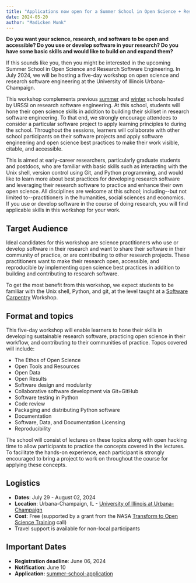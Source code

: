 ```yaml
---
title: "Applications now open for a Summer School in Open Science + Research Software Engineering"
date: 2024-05-20
author: "Madicken Munk"
---
```



__Do you want your science, research, and software to be open and accessible? Do you use or develop software in your research? Do you have some basic skills and would like to build on and expand them?__

If this sounds like you, then you might be interested in the upcoming Summer School in Open Science and Research Software Engineering. 
In July 2024, we will be hosting a five-day workshop on open science and research software engineering at the University of Illinois Urbana-Champaign. 

This workshop complements previous [summer](https://urssi.us/blog/2024/02/29/applications-now-open-for-the-2024-urssi-summer-school-in-research-software-engineering/) and [winter](https://urssi.us/blog/2023/10/31/applications-now-open-for-the-2024-urssi-winter-school-in-research-software-engineering/) schools hosted by URSSI on research software engineering. 
At this school, students will hone their open science skills in addition to building their skillset in research software engineering. 
To that end, we strongly encourage attendees to consider a particular software project to apply learning principles to during the school. 
Throughout the sessions, learners will collaborate with other school participants on their software projects and apply software engineering and open science best practices to make their work visible, citable, and accessible.    

This is aimed at early-career researchers, particularly graduate students and postdocs, who are familiar with basic skills such as interacting with the Unix shell, version control using Git, and Python programming, and would like to learn more about best practices for developing research software and leveraging their research software to practice and enhance their own open science. 
All disciplines are welcome at this school; including--but not limited to--practitioners in the humanities, social sciences and economics.  
If you use or develop software in the course of doing research, you will find applicable skills in this workshop for your work. 

## Target Audience

Ideal candidates for this workshop are science practitioners who use or develop software in their research and want to share their software in their community of practice, or are contributing to other research projects. 
These practitioners want to make their research open, accessible, and reproducible by implementing open science best practices in addition to building and contributing to research software. 

To get the most benefit from this workshop, we expect students to be familiar with the Unix shell, Python, and git, at the level taught at a [Software Carpentry](https://software-carpentry.org/) Workshop. 

## Format and topics

This five-day workshop will enable learners to hone their skills in developing sustainable research software, practicing open science in their workflow, and contributing to their communities of practice. Topcs covered will include:  

*   The Ethos of Open Science
*   Open Tools and Resources
*   Open Data 
*   Open Results 
*   Software design and modularity
*   Collaborative software development via Git+GitHub
*   Software testing in Python
*   Code review
*   Packaging and distributing Python software
*   Documentation
*   Software, Data, and Documentation Licensing
*   Reproducibility

The school will consist of lectures on these topics along with open hacking time to allow participants to practice the concepts covered in the lectures. To facilitate the hands-on experience, each participant is strongly encouraged to bring a project to work on throughout the course for applying these concepts.

## Logistics

*   **Dates**: July 29 - August 02, 2024
*   **Location**: Urbana-Champaign, IL - [University of Illinois at Urbana-Champaign](https://illinois.edu)
*   **Cost**: Free (supported by a grant from the NASA [Transform to Open Science Training](https://www.nasa.gov/centers-and-facilities/marshall/nasa-boosts-open-science-through-innovative-training/) call)
*   Travel support is available for non-local participants

## Important Dates

*   **Registration deadline**: June 06, 2024
*   **Notification**: June 10
*   **Application:** [summer-school-application](https://forms.gle/jf3dHpLszcBRD72b9)
